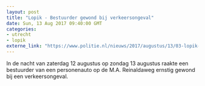 ```yaml
---
layout: post
title: "Lopik - Bestuurder gewond bij verkeersongeval"
date: Sun, 13 Aug 2017 09:40:00 GMT
categories: 
- utrecht 
- lopik 
externe_link: "https://www.politie.nl/nieuws/2017/augustus/13/03-lopik-bestuurder-gewond-bij-verkeersongeval.html"
---
```


In de nacht  van zaterdag 12 augustus op zondag 13 augustus raakte een bestuurder van een personenauto op de M.A. Reinaldaweg ernstig gewond bij een verkeersongeval.
